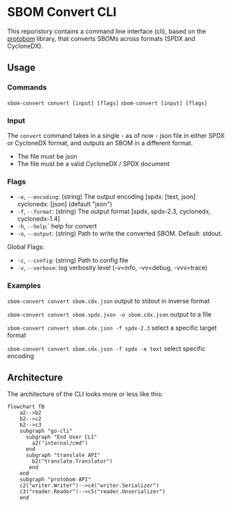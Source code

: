 # SBOM Convert CLI
This reporistory contains a command line interface (cli), based on the [protobom](https://github.com/bom-squad/protobom) library, that converts SBOMs across formats (SPDX and CycloneDX).


## Usage

### Commands
`sbom-convert convert [input] [flags]`
`sbom-convert [input] [flags]`

### Input
The `convert` command takes in a single - as of now - json file in either SPDX or CycloneDX format, and outputs an SBOM in a different format. 
- The file must be json
- The file must be a valid CycloneDX / SPDX document

### Flags
- `-e`, `--encoding`: (string) The output encoding [spdx: [text, json] cyclonedx: [json] (default "json")
- `-f`, `--format`: (string) The output format [spdx, spdx-2.3, cyclonedx, cyclonedx-1.4]
- `-h`, `--help`:` help for convert
- `-o`, `--output`:  (string) Path to write the converted SBOM. Default: stdout. 

Global Flags:
- `-c`, `--config`: (string) Path to config file
- `-v`, `--verbose`: log verbosity level (-v=info, -vv=debug, -vvv=trace)


### Examples
`sbom-convert convert sbom.cdx.json`                     output to stdout in inverse format  

`sbom-convert convert sbom.spdx.json -o sbom.cdx.json`   output to a file  

`sbom-convert convert sbom.cdx.json -f spdx-2.3`         select a specific target format  

`sbom-convert convert sbom.cdx.json -f spdx -e text`   	 select specific encoding  



## Architecture 

The architecture of the CLI looks more or less like this:

```mermaid
flowchart TB
    a2-->b2
    b2-->c2
    b2-->c3
    subgraph "go-cli"
      subgraph "End User CLI"
        a2("internal/cmd")
      end
      subgraph "translate API"
        b2("translate.Translator")
       end
    end
    subgraph "protobom API"
    c2("writer.Writer")-->c4("writer.Serializer")
    c3("reader.Reader")-->c5("reader.Unserializer")
    end
```